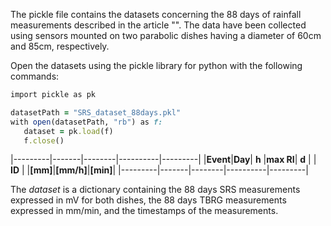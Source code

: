 The pickle file contains the datasets concerning the 88 days of rainfall measurements described in the article "". The data have been collected using sensors mounted on two parabolic dishes having a diameter of 60cm and 85cm, respectively.

Open the datasets using the pickle library for python with the following commands:

```ruby
import pickle as pk 

datasetPath = "SRS_dataset_88days.pkl"  
with open(datasetPath, "rb") as f:  
   dataset = pk.load(f) 
   f.close()  
```
|---------|-------|--------|----------|---------|
|**Event**|**Day**|  **h** |**max RI**|  **d**  |
| **ID**  |       |**[mm]**|**[mm/h]**|**[min]**|
|---------|-------|--------|----------|---------|


The *dataset* is a dictionary containing the 88 days SRS measurements expressed in mV for both dishes, the 88 days TBRG measurements expressed in mm/min, and the timestamps of the measurements.
